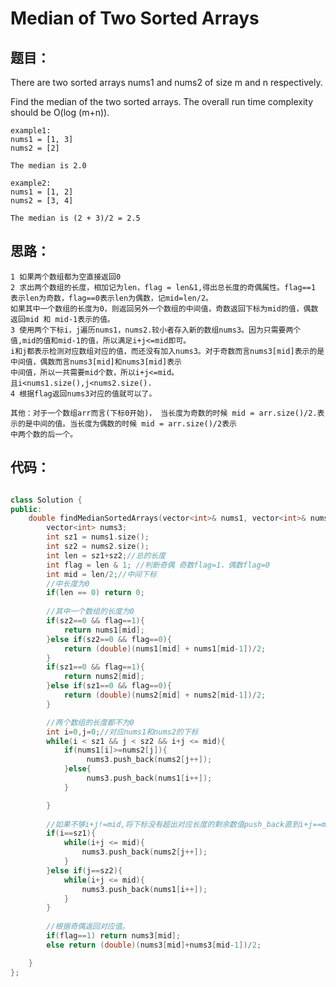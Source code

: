 # Median of Two Sorted Arrays

## 题目：

There are two sorted arrays nums1 and nums2 of size m and n respectively.

Find the median of the two sorted arrays. The overall run time complexity should be O(log (m+n)).

```
example1:
nums1 = [1, 3]
nums2 = [2]

The median is 2.0

example2:
nums1 = [1, 2]
nums2 = [3, 4]

The median is (2 + 3)/2 = 2.5
```

## 思路：

    1 如果两个数组都为空直接返回0
    2 求出两个数组的长度，相加记为len，flag = len&1,得出总长度的奇偶属性。flag==1 表示len为奇数，flag==0表示len为偶数，记mid=len/2。
    如果其中一个数组的长度为0，则返回另外一个数组的中间值，奇数返回下标为mid的值，偶数返回mid 和 mid-1表示的值。
    3 使用两个下标i，j遍历nums1，nums2.较小者存入新的数组nums3。因为只需要两个值,mid的值和mid-1的值，所以满足i+j<=mid即可。
    i和j都表示检测对应数组对应的值，而还没有加入nums3。对于奇数而言nums3[mid]表示的是中间值，偶数而言nums3[mid]和nums3[mid]表示
    中间值，所以一共需要mid个数，所以i+j<=mid。
    且i<nums1.size(),j<nums2.size().
    4 根据flag返回nums3对应的值就可以了。
    
    其他：对于一个数组arr而言(下标0开始)， 当长度为奇数的时候 mid = arr.size()/2.表示的是中间的值。当长度为偶数的时候 mid = arr.size()/2表示
    中两个数的后一个。
    
## 代码：

```cpp

class Solution {
public:
    double findMedianSortedArrays(vector<int>& nums1, vector<int>& nums2) {
        vector<int> nums3;
        int sz1 = nums1.size();
        int sz2 = nums2.size();
        int len = sz1+sz2;//总的长度
        int flag = len & 1; //判断奇偶 奇数flag=1，偶数flag=0
        int mid = len/2;//中间下标
        //中长度为0
        if(len == 0) return 0;
        
        //其中一个数组的长度为0
        if(sz2==0 && flag==1){
            return nums1[mid];
        }else if(sz2==0 && flag==0){
            return (double)(nums1[mid] + nums1[mid-1])/2;
        }
        if(sz1==0 && flag==1){
            return nums2[mid];
        }else if(sz1==0 && flag==0){
            return (double)(nums2[mid] + nums2[mid-1])/2;
        }

        //两个数组的长度都不为0
        int i=0,j=0;//对应nums1和nums2的下标
        while(i < sz1 && j < sz2 && i+j <= mid){
            if(nums1[i]>=nums2[j]){
                 nums3.push_back(nums2[j++]);
            }else{
                 nums3.push_back(nums1[i++]);
            }

        }
        
        //如果不够i+j!=mid,将下标没有超出对应长度的剩余数值push_back直到i+j==mid
        if(i==sz1){
            while(i+j <= mid){
                nums3.push_back(nums2[j++]);
            }
        }else if(j==sz2){
            while(i+j <= mid){
                nums3.push_back(nums1[i++]);
            }
        }
        
        //根据奇偶返回对应值。
        if(flag==1) return nums3[mid];
        else return (double)(nums3[mid]+nums3[mid-1])/2;

    }
};


```

